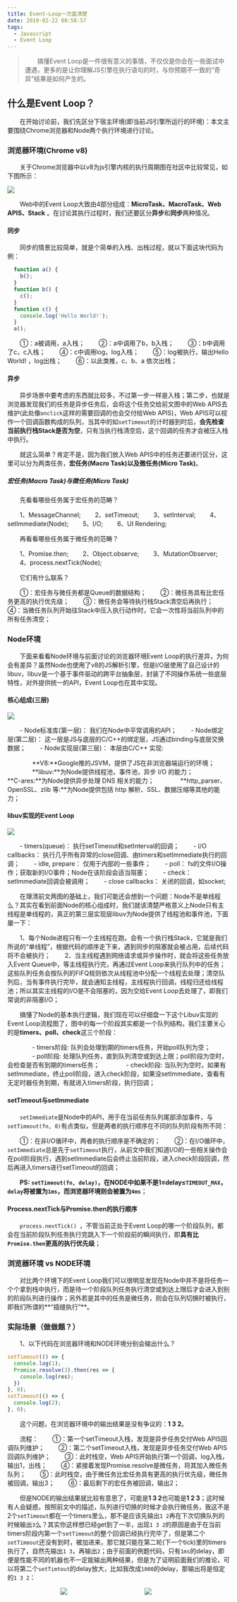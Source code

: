 ```yaml
---
title: Event-Loop一次盘清楚
date: 2019-02-22 08:58:57
tags:
  - Javascript
  - Event Loop
---
```


> &emsp;&emsp;搞懂Event Loop是一件很有意义的事情，不仅仅是你会在一些面试中遭遇，更多的是让你理解JS引擎在执行语句的时，与你预期不一致的“奇异”结果是如何产生的。

<escape><!-- more --></escape>
## 什么是Event Loop？

&emsp;&emsp;在开始讨论前，我们先区分下宿主环境(即当前JS引擎所运行的环境)：本文主要围绕Chrome浏览器和Node两个执行环境进行讨论。

### 浏览器环境(Chrome v8)

&emsp;&emsp;关于Chrome浏览器中以v8为js引擎内核的执行周期图在社区中比较常见，如下图所示：

![](Event_Loop.jpg)

&emsp;&emsp;Web中的Event Loop大致由4部分组成：**MicroTask、MacroTask、Web APIS、Stack** 。在讨论其执行过程时，我们还要区分**异步**和**同步**两种情况。

#### 同步

&emsp;&emsp;同步的情景比较简单，就是个简单的入栈、出栈过程，就以下面这块代码为例：

```javascript
  function a() {
    b();
  }
  function b() {
    c();
  }
  function c() {
    console.log('Hello World!');
  }
  a();
```
&emsp;&emsp;①：a被调用，a入栈；
&emsp;&emsp;②：a中调用了b，b入栈；
&emsp;&emsp;③：b中调用了c，c入栈；
&emsp;&emsp;④：c中调用log，log入栈；
&emsp;&emsp;⑤：log被执行，输出Hello World! ，log出栈；
&emsp;&emsp;⑥：以此类推，c、b、a 依次出栈；

#### 异步

&emsp;&emsp;异步场景中要考虑的东西就比较多，不过第一步一样是入栈；第二步，也就是浏览器发现我们的任务是异步任务后，会将这个任务交给前文图中的Web APIS去维护(此处像`onclick`这样的需要回调的也会交付给Web APIS)，Web APIS可以视作一个回调函数构成的队列，当其中的如`setTimeout`的计时器到时后，**会先检查当前执行栈Stack是否为空**，只有当执行栈清空后，这个回调的任务才会被压入栈中执行。

&emsp;&emsp;就这么简单？肯定不是，因为我们放入Web APIS中的任务还要进行区分，这里可以分为两类任务，**宏任务(Macro Task)以及微任务(Micro Task)**。

##### 宏任务(Macro Task)与微任务(Micro Task)

&emsp;&emsp;先看看哪些任务属于宏任务的范畴？

&emsp;&emsp;1、MessageChannel;
&emsp;&emsp;2、setTimeout;
&emsp;&emsp;3、setInterval;
&emsp;&emsp;4、setImmediate(Node);
&emsp;&emsp;5、I/O;
&emsp;&emsp;6、UI Rendering;

&emsp;&emsp;再看看哪些任务属于微任务的范畴？

&emsp;&emsp;1、Promise.then;
&emsp;&emsp;2、Object.observe;
&emsp;&emsp;3、MutationObserver;
&emsp;&emsp;4、process.nextTick(Node);

&emsp;&emsp;它们有什么联系？

&emsp;&emsp;①：宏任务与微任务都是Queue的数据结构；
&emsp;&emsp;②：微任务具有比宏任务更高的执行优先级；
&emsp;&emsp;③：微任务会等待执行栈Stack清空后再执行；
&emsp;&emsp;④：当微任务队列开始往Stack中压入执行动作时，它会一次性将当前队列中的所有任务清空；

### Node环境

&emsp;&emsp;下面来看看Node环境与前面讨论的浏览器环境Event Loop的执行差异，为何会有差异？虽然Node也使用了v8的JS解析引擎，但是I/O层使用了自己设计的libuv，libuv是一个基于事件驱动的跨平台抽象层，封装了不同操作系统一些底层特性，对外提供统一的API，Event Loop也在其中实现。

#### 核心组成(三层)

![](nodeInfras.jpg)

&emsp;&emsp;- Node标准库(第一层)： 我们在Node中平常调用的API；
&emsp;&emsp;- Node绑定层(第二层)： 这一层是JS与底层的C/C++的绑定层，JS通过binding与底层交换数据；
&emsp;&emsp;- Node实现层(第三层)： 本层由C/C++ 实现:

&emsp;&emsp;&emsp;&emsp;**V8:**Google推的JSVM，提供了JS在非浏览器端运行的环境；
&emsp;&emsp;&emsp;&emsp;**libuv:**为Node提供线程池，事件池，异步 I/O 的能力；
&emsp;&emsp;&emsp;&emsp;**C-ares:**为Node提供异步处理 DNS 相关的能力；
&emsp;&emsp;&emsp;&emsp;**http_parser、OpenSSL、zlib 等:**为Node提供包括 http 解析、SSL、数据压缩等其他的能力；

#### libuv实现的Event Loop

![](node_el.jpg)

&emsp;&emsp;- timers(queue)： 执行setTimeout和setInterval的回调；
&emsp;&emsp;- I/O callbacks： 执行几乎所有异常的close回调、由timers和setImmediate执行的回调；
&emsp;&emsp;- idle, prepare： 仅用于内部的一些事件；
&emsp;&emsp;- poll： fs的文件I/O操作；获取新的I/O事件；Node在该阶段会适当阻塞；
&emsp;&emsp;- check： setImmediate回调会被调用；
&emsp;&emsp;- close callbacks： 关闭的回调，如socket;

&emsp;&emsp;在理清前文两图的基础上，我们可能还会想到一个问题：Node不是单线程么？其实在看到前面Node的核心组成时，我们就该清楚严格意义上Node只有主线程是单线程的，真正的第三层实现层libuv为Node提供了线程池和事件池，下面屡一下：

&emsp;&emsp;1、每个Node进程只有一个主线程在跑，会有一个执行栈Stack，它就是我们所说的“单线程”，根据代码的顺序走下来，遇到同步的阻塞就会被占用，后续代码将不会被执行；
&emsp;&emsp;2、当主线程遇到网络请求或异步操作时，就会将这些任务放入Event Queue中，等主线程执行完，再通过Event Loop来执行队列中的任务；这些队列任务会按队列的FIFQ规则依次从线程池中分配一个线程去处理；清空队列后，当有事件执行完毕，就会通知主线程，主线程执行回调，线程归还给线程池；所以其实主线程的I/O是不会阻塞的，因为交给Event Loop去处理了，即我们常说的非阻塞I/O；

&emsp;&emsp;搞懂了Node的基本执行逻辑，我们现在可以仔细盘一下这个Libuv实现的Event Loop流程图了，图中的每一个阶段其实都是一个队列结构，我们主要关心的是**timers、poll、check**这三个阶段：

&emsp;&emsp;&emsp;&emsp;- timers阶段: 队列会处理到期的timers任务，开始poll队列为空；
&emsp;&emsp;&emsp;&emsp;- poll阶段: 处理队列任务，直到队列清空或到达上限；poll阶段为空时，会检查是否有到期的timers任务；
&emsp;&emsp;&emsp;&emsp;- check阶段: 当队列为空时，如果有setImmediate，终止poll阶段，进入check阶段，如果没setImmediate，查看有无定时器任务到期，有就进入timers阶段，执行回调；

#### setTimeout与setImmediate

&emsp;&emsp;`setImmediate`是Node中的API，用于在当前任务队列尾部添加事件，与`setTimeout(fn, 0)`有点类似，但是两者的执行顺序在不同的队列阶段有所不同：

&emsp;&emsp;①：在非I/O循环中，两者的执行顺序是不确定的；
&emsp;&emsp;②：在I/O循环中，`setImmediate`总是先于`setTimeout`执行，从前文中我们知道I/O的一些相关操作会在poll阶段执行，遇到setImmediate后会终止当前阶段，进入check阶段回调，然后再进入timers进行setTimeout的回调；

&emsp;&emsp;**PS: `setTimeout(fn, delay)`，在NODE中如果不是1≤delay≤`TIMEOUT_MAX`，`delay`将被置为`1ms`，而浏览器环境则会被置为`4ms`**；

#### Process.nextTick与Promise.then的执行顺序

&emsp;&emsp;`process.nextTick() `，不管当前正处于Event Loop的哪一个阶段队列，都会在当前阶段队列任务执行完跳入下一个阶段前的瞬间执行，即**具有比`Promise.then`更高的执行优先级**；

### 浏览器环境 vs NODE环境

&emsp;&emsp;对比两个环境下的Event Loop我们可以很明显发现在Node中并不是将任务一个个拿到栈中执行，而是待一个阶段队列任务执行清空或到达上限后才会进入到别的阶段队列进行操作；另外若是其中的任务是微任务，则会在队列切换时被执行，即我们所谓的**“插缝执行”**。

### 实际场景（做做题？）

&emsp;&emsp;1、以下代码在浏览器环境和NODE环境分别会输出什么？

```javascript
setTimeout(() => {
  console.log(1);
  Promise.resolve(3).then(res => {
    console.log(res);
  })
}, 0);
setTimeout(() => {
  console.log(2);
}, 0);
```

&emsp;&emsp;这个问题，在浏览器环境中的输出结果是没有争议的：**1 3 2**。

&emsp;&emsp;流程：
&emsp;&emsp;①：第一个setTimeout入栈，发现是异步任务交付Web APIS回调队列维护；
&emsp;&emsp;②：第二个setTimeout入栈，发现是异步任务交付Web APIS回调队列维护；
&emsp;&emsp;③：此时栈空，Web APIS开始执行第一个回调，log入栈，输出1，出栈；
&emsp;&emsp;④：紧接着发现Promise.resolve是微任务，将其加入微任务队列；
&emsp;&emsp;⑤：此时栈空，由于微任务比宏任务具有更高的执行优先级，微任务被回调，输出3；
&emsp;&emsp;⑥：最后剩下的宏任务被回调，输出2；

&emsp;&emsp;但是NODE的输出结果就比较有意思了，可能是**1 3 2**也可能是**1 2 3**；这时候有人会疑惑，按照前文中的描述，队列进行切换的时候才会执行微任务，我这不是2个`setTimeout`都在一个timers里么，那不是应该先输出`1 2`再在下次切换队列的时候输出`3`么？其实你这样想已经get到了一半，出现`1 3 2`的原因是由于在当前timers阶段内第一个`setTimeout`的整个回调已经执行完毕了，但是第二个`setTimeout`还没有到时，被加进来，那它就只能在第二轮(下一个tick)里的timers执行了，自然先输出`1 3`，再输出`2`；由于前面的例题代码，只有`1ms`的delay，即便是性能不同的机器也不一定能输出两种结果，但是为了证明前面我们的推论，可以将第二个`setTimtout`的delay放大，比如我改成`1000`的delay，那输出将是恒定的`1 3 2`：

<p><img src="./code.jpg" style="display: inline-block;margin-left: 120px;"><img src="./result.jpg" style="display: inline-block;margin-left: 175px;"></p>




